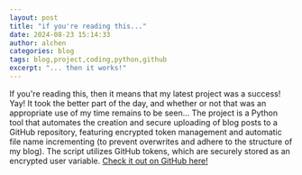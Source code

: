 ```yaml
---
layout: post
title: "if you're reading this..."
date: 2024-08-23 15:14:33
author: alchen
categories: blog
tags: blog,project,coding,python,github
excerpt: "... then it works!"
---
```

If you're reading this, then it means that my latest project was a success! Yay! It took the better part of the day, and whether or not that was an appropriate use of my time remains to be seen... The project is a Python tool that automates the creation and secure uploading of blog posts to a GitHub repository, featuring encrypted token management and automatic file name incrementing (to prevent overwrites and adhere to the structure of my blog). The script utilizes GitHub tokens, which are securely stored as an encrypted user variable. [Check it out on GitHub here!](https://github.com/tlorien/GitHub-Pages-Blogger)
